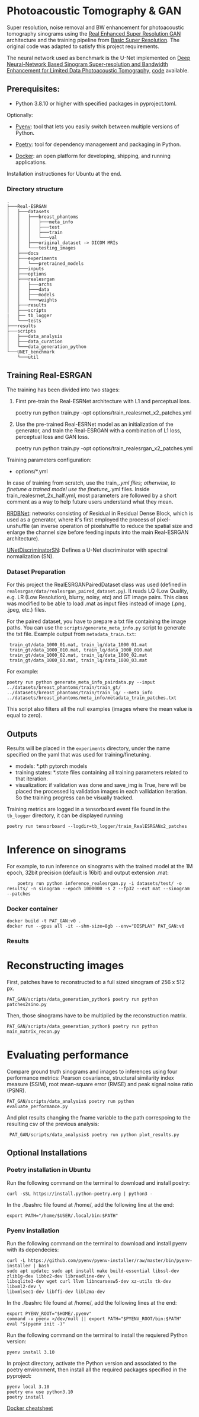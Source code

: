# Photoacoustic Tomography & GAN

Super resolution, noise removal and BW enhancement for photoacoustic tomography sinograms using the [Real Enhanced Super Resolution GAN](https://github.com/xinntao/Real-ESRGAN) architecture and the training pipeline from [Basic Super Resolution](https://github.com/XPixelGroup/BasicSR). The original code was adapted to satisfy this project requirements.

The neural network used as benchmark is the U-Net implemented on [Deep Neural-Network Based Sinogram Super-resolution and Bandwidth Enhancement for Limited Data Photoacoustic Tomography](https://ieeexplore.ieee.org/document/9018129), [code](https://sites.google.com/site/sercmig/home/dnnpat) available.


## Prerequisites:

 - Python 3.8.10 or higher with specified packages in pyproject.toml.

Optionally:

- [Pyenv](https://github.com/pyenv/pyenv): tool that lets you easily switch between multiple versions of Python.

- [Poetry](https://python-poetry.org/docs/): tool for dependency management and packaging in Python.
    
- [Docker](https://www.docker.com/): an open platform for developing, shipping, and running applications. 

Installation instructiones for Ubuntu at the end.


### Directory structure

    .
    ├───Real-ESRGAN
    │   ├───datasets
    │   │   ├───breast_phantoms
    │   │   │   ├───meta_info
    │   │   │   ├───test
    │   │   │   ├───train
    │   │   │   └───val
    │   │   ├───original_dataset -> DICOM MRIs
    │   │   └───testing_images
    │   ├───docs
    │   ├───experiments
    │   │   └───pretrained_models
    │   ├───inputs
    │   ├───options
    │   ├───realesrgan
    │   │   ├───archs
    │   │   ├───data
    │   │   ├───models
    │   │   └───weights
    │   ├───results
    │   ├───scripts
    |   ├── tb_logger
    │   └───tests
    ├───results
    ├───scripts
    │   ├───data_analysis
    │   ├───data_curation
    │   └───data_generation_python
    └───UNET_benchmark
        └───util
 
## Training Real-ESRGAN

The training has been divided into two stages:

1. First pre-train the Real-ESRNet architecture with L1 and perceptual loss.



     poetry run python train.py -opt options/train_realesrnet_x2_patches.yml



2. Use the pre-trained Real-ESRNet model as an initialization of the generator, and train the Real-ESRGAN with a combination of L1 loss, perceptual loss and GAN loss.


    poetry run python train.py -opt options/train_realesrgan_x2_patches.yml



Training parameters configuration:

- options/*.yml

In case of training from scratch, use the train_*.yml files; otherwise, to finetune a trained model use the finetune_*.yml files. Inside train_realesrnet_2x_half.yml, most parameters are followed by a short comment as a way to help future users understand what they mean.

[RRDBNet](https://github.com/XPixelGroup/BasicSR/blob/f6b3790537e8e5da225cd3c018bf407e8e4519b4/basicsr/archs/rrdbnet_arch.py#L67): networks consisting of Residual in Residual Dense Block, which is used as a generator, where it's first employed the process of pixel-unshuffle (an inverse operation of pixelshuffle to reduce the spatial size and enlarge the channel size before feeding inputs into the main Real-ESRGAN architecture).

[UNetDiscriminatorSN](https://github.com/xinntao/Real-ESRGAN/blob/35ee6f781e9a5a80d5f2f1efb9102c9899a81ae1/realesrgan/archs/discriminator_arch.py#L8): Defines a U-Net discriminator with spectral normalization (SN). 


### Dataset Preparation

For this project the RealESRGANPairedDataset class was used (defined in ``realesrgan/data/realesrgan_paired_dataset.py``). It reads LQ (Low Quality, e.g. LR (Low Resolution), blurry, noisy, etc) and GT image pairs. This class was modified to be able to load .mat as input files instead of image (.png, .jpeg, etc.) files.


For the paired dataset, you have to prepare a txt file containing the image paths. You can use the ``scripts/generate_meta_info.py`` script to generate the txt file. Example output from ``metadata_train.txt``:

     train_gt/data_1000_01.mat, train_lq/data_1000_01.mat
     train_gt/data_1000_010.mat, train_lq/data_1000_010.mat
     train_gt/data_1000_02.mat, train_lq/data_1000_02.mat
     train_gt/data_1000_03.mat, train_lq/data_1000_03.mat
     
     
For example:

    poetry run python generate_meta_info_pairdata.py --input ../datasets/breast_phantoms/train/train_gt/ ../datasets/breast_phantoms/train/train_lq/ --meta_info ../datasets/breast_phantoms/meta_info/metadata_train_patches.txt
 

This script also filters all the null examples (images where the mean value is equal to zero).



## Outputs

Results will be placed in the ``experiments`` directory, under the name specified on the yaml that was used for training/finetuning. 

- models: *.pth pytorch models
- training states: *.state files containing all training parameters related to that iteration.
- visualization: if validation was done and save_img is True, here will be placed the processed lq validation images in each vallidation iteration. So the training progress can be visually tracked.

Training metrics are logged in a tensorboard event file found in the ``tb_logger`` directory, it can be displayed running

    poetry run tensorboard --logdir=tb_logger/train_RealESRGANx2_patches


# Inference on sinograms

For example, to run inference on sinograms with the trained model at the 1M epoch, 32bit precision (default is 16bit) and output extension .mat:


        poetry run python inference_realesrgan.py -i datasets/test/ -o results/ -n sinogram --epoch 1000000 -s 2 --fp32 --ext mat --sinogram --patches



### Docker container 

    docker build -t PAT_GAN:v0 .
    docker run --gpus all -it --shm-size=8gb --env="DISPLAY" PAT_GAN:v0


### Results


# Reconstructing images

First, patches have to reconstructed to a full sized sinogram of 256 x 512 px.


    PAT_GAN/scripts/data_generation_python$ poetry run python patches2sino.py


Then, those sinograms have to be multiplied by the reconstruction matrix.

    PAT_GAN/scripts/data_generation_python$ poetry run python main_matrix_recon.py


# Evaluating performance

Compare ground truth sinograms and images to inferences using four performance metrics: Pearson covariance, structural similarity index measure (SSIM), root mean-square error (RMSE) and peak signal noise ratio (PSNR).


    PAT_GAN/scripts/data_analysis$ poetry run python evaluate_performance.py 


And plot results changing the fname variable to the path correspoing to the resulting csv of the previous analysis:


     PAT_GAN/scripts/data_analysis$ poetry run python plot_results.py 



## Optional Installations

### Poetry installation in Ubuntu

Run the following command on the terminal to download and install poetry:

    curl -sSL https://install.python-poetry.org | python3 -

In the ./bashrc file found at /home/, add the following line at the end:
  
    export PATH="/home/$USER/.local/bin:$PATH"


### Pyenv installation 

Run the following command on the terminal to download and install pyenv with its dependecies:

    curl -L https://github.com/pyenv/pyenv-installer/raw/master/bin/pyenv-installer | bash
    sudo apt update; sudo apt install make build-essential libssl-dev zlib1g-dev libbz2-dev libreadline-dev \
    libsqlite3-dev wget curl llvm libncursesw5-dev xz-utils tk-dev libxml2-dev \
    libxmlsec1-dev libffi-dev liblzma-dev

In the ./bashrc file found at /home/, add the following lines at the end:

    export PYENV_ROOT="$HOME/.pyenv"
    command -v pyenv >/dev/null || export PATH="$PYENV_ROOT/bin:$PATH"
    eval "$(pyenv init -)"


Run the following command on the terminal to install the requiered Python version: 

    pyenv install 3.10 

In project directory, activate the Python version and associated to the poetry environment, then install all the required packages specified in the pyproject:
    
    pyenv local 3.10
    poetry env use python3.10
    poetry install


[Docker cheatsheet](https://dockerlabs.collabnix.com/docker/cheatsheet/)

